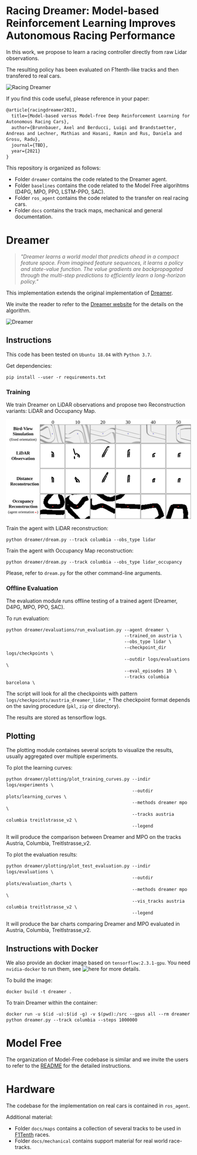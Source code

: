 # Racing Dreamer: Model-based Reinforcement Learning Improves Autonomous Racing Performance

In this work, we propose to learn a racing controller directly from raw Lidar observations.

The resulting policy has been evaluated on F1tenth-like tracks and then transfered to real cars.

![Racing Dreamer](docs/readme/treitl_sim2real.gif)

If you find this code useful, please reference in your paper:

```
@article{racingdreamer2021, 
  title={Model-based versus Model-free Deep Reinforcement Learning for Autonomous Racing Cars},
  author={Brunnbauer, Axel and Berducci, Luigi and Brandstaetter, Andreas and Lechner, Mathias and Hasani, Ramin and Rus, Daniela and Grosu, Radu},
  journal={TBD},
  year={2021}
}
```


This repository is organized as follows:
- Folder `dreamer` contains the code related to the Dreamer agent.
- Folder `baselines` contains the code related to the Model Free algorihtms (D4PG, MPO, PPO, LSTM-PPO, SAC).
- Folder `ros_agent` contains the code related to the transfer on real racing cars.
- Folder `docs` contains the track maps, mechanical and general documentation.


# Dreamer

>*"Dreamer learns a world model that predicts ahead in a compact feature space.
From imagined feature sequences, it learns a policy and state-value function.
The value gradients are backpropagated through the multi-step predictions to
efficiently learn a long-horizon policy."*

This implementation extends the original implementation of [Dreamer](https://github.com/danijar/dreamer). 

We invite the reader to refer to the [Dreamer website](https://danijar.com/project/dreamer/) for the details on the algorithm.

![Dreamer](https://imgur.com/JrXC4rh.png)


## Instructions

This code has been tested on `Ubuntu 18.04` with `Python 3.7`.
 
Get dependencies:

```
pip install --user -r requirements.txt
```

### Training

We train Dreamer on LiDAR observations and propose two Reconstruction variants: LiDAR and Occupancy Map.

![Reconstruction Variants](docs/readme/reconstruction_sequences.png)

Train the agent with LiDAR reconstruction:

```
python dreamer/dream.py --track columbia --obs_type lidar
```

Train the agent with Occupancy Map reconstruction:
```
python dreamer/dream.py --track columbia --obs_type lidar_occupancy
```

Please, refer to `dream.py` for the other command-line arguments.

### Offline Evaluation
The evaluation module runs offline testing of a trained agent (Dreamer, D4PG, MPO, PPO, SAC).

To run evaluation:
```
python dreamer/evaluations/run_evaluation.py --agent dreamer \
                                             --trained_on austria \
                                             --obs_type lidar \
                                             --checkpoint_dir logs/checkpoints \
                                             --outdir logs/evaluations \
                                             --eval_episodes 10 \
                                             --tracks columbia barcelona \
```
The script will look for all the checkpoints with pattern `logs/checkpoints/austria_dreamer_lidar_*`
The checkpoint format depends on the saving procedure (`pkl`, `zip` or directory).

The results are stored as tensorflow logs.

## Plotting
The plotting module containes several scripts to visualize the results, usually aggregated over multiple experiments.

To plot the learning curves:
```
python dreamer/plotting/plot_training_curves.py --indir logs/experiments \
                                                --outdir plots/learning_curves \
                                                --methods dreamer mpo \
                                                --tracks austria columbia treitlstrasse_v2 \
                                                --legend
```
It will produce the comparison between Dreamer and MPO on the tracks Austria, Columbia, Treitlstrasse_v2.

To plot the evaluation results:
```
python dreamer/plotting/plot_test_evaluation.py --indir logs/evaluations \
                                                --outdir plots/evaluation_charts \
                                                --methods dreamer mpo \
                                                --vis_tracks austria columbia treitlstrasse_v2 \
                                                --legend
```
It will produce the bar charts comparing Dreamer and MPO evaluated in Austria, Columbia, Treitlstrasse_v2.


## Instructions with Docker

We also provide an docker image based on `tensorflow:2.3.1-gpu`.
You need `nvidia-docker` to run them, see ![here](https://github.com/NVIDIA/nvidia-docker) for more details.

To build the image:
```  
docker build -t dreamer .
```

To train Dreamer within the container:
```
docker run -u $(id -u):$(id -g) -v $(pwd):/src --gpus all --rm dreamer python dreamer.py --track columbia --steps 1000000
```


# Model Free

The organization of Model-Free codebase is similar and we invite the users 
to refer to the [README](baselines/README.md) for the detailed instructions.


# Hardware

The codebase for the implementation on real cars is contained in `ros_agent`.

Additional material:
* Folder `docs/maps` contains a collection of several tracks to be used in [F1Tenth](https://f1tenth.org/) races.
* Folder `docs/mechanical` contains support material for real world race-tracks.
